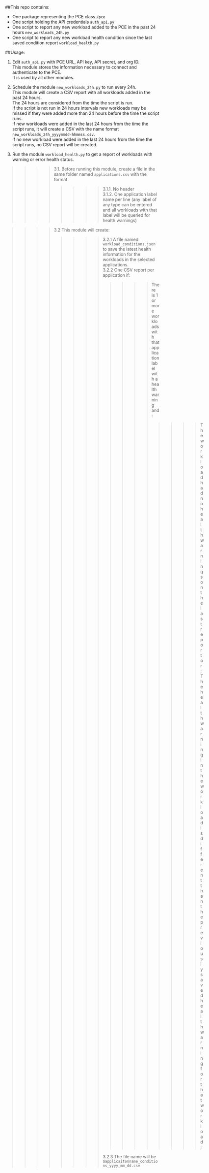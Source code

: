 ##This repo contains:  
- One package representing the PCE class `/pce`
- One script holding the API credentials `auth_api.py`
- One script to report any new workload added to the PCE in the past 24 hours `new_workloads_24h.py`
- One script to report any new workload health condition since the last saved condition report `workload_health.py`

##Usage:
1. Edit `auth_api.py` with PCE URL, API key, API secret, and org ID.  
This module stores the information necessary to connect and authenticate to the PCE.  
It is used by all other modules.  

2. Schedule the module `new_workloads_24h.py` to run every 24h.  
This module will create a CSV report with all workloads added in the past 24 hours.  
The 24 hours are considered from the time the script is run.  
If the script is not run in 24 hours intervals new workloads may be missed if they were added more than 24 hours before the time the script runs.  
If new workloads were added in the last 24 hours from the time the script runs, it will create a CSV with the name format `new_workloads_24h_yyyymmdd-hhmmss.csv`.  
If no new workload were added in the last 24 hours from the time the script runs, no CSV report will be created.  

3. Run the module `workload_health.py` to get a report of workloads with warning or error health status.  
>>>>3.1. Before running this module, create a file in the same folder named `applications.csv` with the format  
>>>>>>>>3.1.1. No header  
>>>>>>>>3.1.2. One application label name per line (any label of any type can be entered and all workloads with that label will be queried for health warnings)  
  
>>>>3.2 This module will create:  
>>>>>>>>3.2.1 A file named `workload_conditions.json` to save the latest health information for the workloads in the selected applications.  
>>>>>>>>3.2.2 One CSV report per application if:   
>>>>>>>>>>>>There is 1 or more workloads with that application label with a health warning and:  
>>>>>>>>>>>>>>>>The workload had no health warnings on the last report or;   
>>>>>>>>>>>>>>>>The health warning in the workload is different than the previously saved health warning for that workload;
>>>>>>>>>>>>>>>>
>>>>>>>>3.2.3 The file name will be `$applicaitonname_conditions_yyyy_mm_dd.csv`  
 
